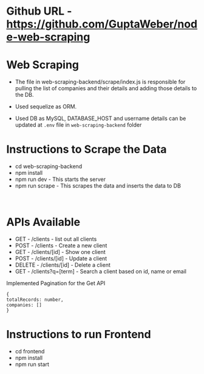 # Github URL - https://github.com/GuptaWeber/node-web-scraping

# Web Scraping

- The file in web-scraping-backend/scrape/index.js is responsible for pulling the list of companies and their details and adding those details to the DB.

- Used sequelize as ORM.

- Used DB as MySQL, DATABASE_HOST and username details can be updated at `.env` file in `web-scraping-backend` folder

# Instructions to Scrape the Data

- cd web-scraping-backend
- npm install
- npm run dev - This starts the server
- npm run scrape - This scrapes the data and inserts the data to DB

<br />

# APIs Available

- GET - /clients - list out all clients
- POST - /clients - Create a new client
- GET - /clients/[id] - Show one client
- POST - /clients/[id] - Update a client
- DELETE - /clients/[id] - Delete a client
- GET - /clients?q=[term] - Search a client based on id, name or email

Implemented Pagination for the Get API

```
{
totalRecords: number,
companies: []
}
```

# Instructions to run Frontend

- cd frontend
- npm install
- npm run start
